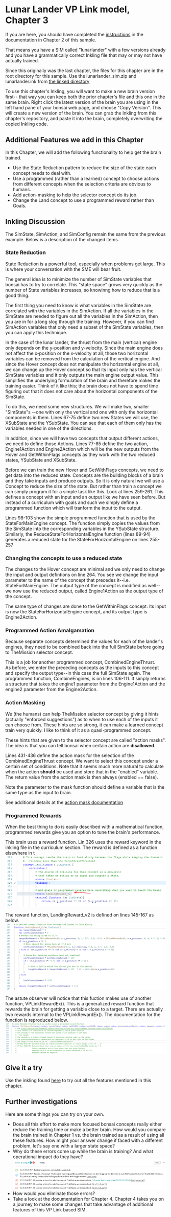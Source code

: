 # Lunar Lander VP Link model, Chapter 3

If you are here, you should have completed the [instructions](../chapter_2/README.md) in the documentation
in Chapter 2 of this sample.

That means you have a SIM called "lunarlander" with a few versions already
and you have a grammatically correct
Inkling file that may or may not have actually trained.

Since this originally was the last chapter, the files for this chapter are in the root
directory for this sample.  Use the lunarlander_sim.zip and lunarlander.ink from 
[the linked directory](../)

To use this chapter's Inkling, you will want to make a new brain version first--
that way you can keep both the prior chapter's file and this one in the same brain.
Right click the latest version of the brain you are using in the left hand pane
of your bonsai web page, and choose "Copy Version".  This will create a new
version of the brain.  You can grab the Inkling from this chapter's repository,
and paste
it into the brain, completely overwriting the copied Inkling code.

## Additional Features we add in this Chapter

In this Chapter, we will add the following functionality to help get the brain
trained.

* Use the State Reduction pattern to reduce the size of the state each concept needs to deal with.
* Use a programmed (rather than a learned) concept to choose actions from different concepts when the
selection criteria are obvious to humans.
* Add action-masking to help the selector concept do its job.
* Change the Land concept to use a programmed reward rather than Goals.

## Inkling Discussion

The SimState, SimAction, and SimConfig remain the same from the previous example.
Below is a description of the changed items.

### State Reduction

State Reduction is a powerful tool, especially when problems get large.  This is
where your conversation with the SME will bear fruit.

The general idea is to minimize the number of SimState variables that bonsai
has to try to correlate.  This "state space" grows very quickly as the number
of State variables increases, so knowinng how to reduce that is a good thing.

The first thing you need to know is what variables in the SimState are correlated
with the variables in the SimAction.  If all the variables in the SimState
are needed to figure out all the variables in the SimAction, then you are in
for a long slog through the training.  However, if you can find SimAction variables
that only need a subset of the SimState variables, then you can apply this 
technique. 

In the case of the lunar lander, the thrust from the main (vertical) engine
only depends on the y-position and y-velocity.  Since the main engine does
not affect the x-position or the x-velocity at all, those two horizontal 
variables can be removed from the calculation of the vertical engine.  And
since the Hover concept does not manipulate the horizontal engine at all, 
we can change up the Hover concept so that its input only has the vertical
SimState variables and it only outputs the main engine output value.  This
simplifies the underlying formulation of the brain and therefore makes the
training easier.  Think of it like this; the brain does not have to spend
time figuring out that it does not care about the horizontal components of
the SimState.

To do this, we need some new structures.  We will make two, smaller "SimState"s
--one with only the vertical and one with only the horizontal components in them.
Lines 67-75 define two new States we will use, the XSubState and the YSubState.
You can see that each of them only has the variables needed in one of the
directions.

In addition, since we will have two concepts that output different actions, 
we need to define those Actions.  Lines 77-85 define the two action, Engine1Action
and Engine2Action which will be the new outputs from the Hover and GetWithinFlags
concepts as they work with the two reduced states, YSubState and XSubState.

Before we can train the new Hover and GetWithFlags concepts, we need to get
data into the reduced state.   Concepts are the building blocks of a brain
and they take inputs and produce outputs.  So it is only natural we will
use a Concept to reduce the size of the state.  But rather than train
a concept we can simply program it for a simple task like this.  Look at
lines 259-261.  This defines a concept with an input and an output like
we have seen before.  But instead of a curriculum with goals and such
we simply define a programmed function which will tranform the input to the 
output.  

Lines 98-103 show the simple programmed function that is used by the 
StateForMainEngine concept.  The function simply copies the values
from the SimState into the corresponding variables in the YSubState structure.
Similarly, the ReduceStateForHorizontalEngine function (lines 89-94) 
generates a reduced
state for the StateForHorizontalEngine on lines 255-257

### Changing the concepts to use a reduced state

The changes to the Hover concept are minimal and we only need to change the 
input and output defintions on line 264.  You see we change the input
parameter to the name of the concept that precedes it--i.e. StateForMainEngine.
The output type of the concept is modified as well--we now use the reduced
output, called Engine1Action as the output type of the concept.

The same type of changes are done to the GetWithinFlags concept.  Its
input is now the StateForHorizontalEngine concept, and its output type
is Engine2Action.  

### Programmed Action Amalgamation

Because separate concepts determined the values for each of the lander's
engines, they need to be combined back into the full SimState before
going to TheMission selector concept.

This is a job for another programmed concept, CombinedEngineThrust.  
As before, we enter the 
preceding concepts as the inputs to this concept and specify the output
type--in this case the full SimState again.  The programmed function,
CombineEngines, is on lines 106-111.  It simply returns a structure
that takes the engine1 parameter from the Engine1Action and the engine2
parameter from the Engine2Action.

### Action Masking

We (the humans) can help TheMission selector concept by giving it hints
(actually "enforced suggestions") as to when to use each of the inputs
it can choose from.  These hints are so strong, it can make a learned
concept train very quickly. I like to think of it as a quasi-programmed
concept.  

These hints that are given to the selector concept are called "action masks".
The idea is that you can tell bonsai when certain action are **disallowed**.

Lines 431-436 define the action mask for the selection of the 
CombinedEngineThrust concept.  We want to select this concept under a 
certain set of conditions.  Note that it seems much more natural to 
calculate when the action **should** be used and store that in the "enabled"
variable.  The return value from the action mask is then always (enabled == false).

Note the parameter to the mask function should define a variable that is the
same type as the input to brain. 

See additional details at the [action mask documentation](https://learn.microsoft.com/en-us/bonsai/cookbook/inkling/mask-selector-options)


### Programmed Rewards

When the best thing to do is easily described with a mathematical function,
programmed rewards give you an option to tune the brain's performance.

This brain uses a reward function.  Lin 326 uses the reward keyword in the 
inkling file in the curriculum section.
The reward is defined as a function elsewhere in t
![reward keyword](reward_keyword.png)

The reward function, LandingReward_v2 is defined on lines 145-167 as below.
![Reward Function](LandingReward_v2.png)

The astute observer will notice that this fuction makes use of another function,
VPLinkRewardEx().  This is a generalized reward function that rewards the brain
for getting a variable close to a target.  There are actually two rewards internal
to the VPLinkRewardEx().  The documentation for the function is reproduced below.
![](VPLinkRewardEx_docco.png)

## Give it a try

Use the inkling found [here](../lunarlander.ink) to try out all the features mentioned in this chapter.


## Further investigations

Here are some things you can try on your own.

* Does all this effort to make more focused bonsai concepts really either reduce the 
training time or make a better brain.  How would you compare the brain trained in
Chapter 1 vs. the brain trained as a result of using all these features.  How might
your answer change if faced with a different problem, let's say one with a larger 
state space?
* Why do these errors come up while the brain is training?  And what operational
impact do they have?
![Training errors](Chapter3_TrainingErrors.png)
* How would you eliminate those errors?
* Take a look at the documentation for Chapter 4.  Chapter 4 takes you on a journey 
to make some changes that take advantage of
additional features of this VP Link based SIM.  
